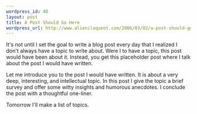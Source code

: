 ```yaml
--- 
wordpress_id: 48
layout: post
title: A Post Should Go Here
wordpress_url: http://www.alieniloquent.com/2006/03/02/a-post-should-go-here/
---
```

It's not until I set the goal to write a blog post every day that I realized I don't always have a topic to write about.  Were I to have a topic, this post would have been about it.  Instead, you get this placeholder post where I talk about the post I would have written.

Let me introduce you to the post I would have written.  It is about a very deep, interesting, and intellectual topic.  In this post I give the topic a brief survey and offer some witty insights and humorous anecdotes.  I conclude the post with a thoughtful one-liner.

Tomorrow I'll make a list of topics.
